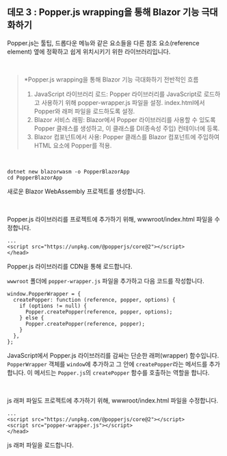 ## 데모 3 : Popper.js wrapping을 통해 Blazor 기능 극대화하기
Popper.js는 툴팁, 드롭다운 메뉴와 같은 요소들을 다른 참조 요소(reference element) 옆에 정확하고 쉽게 위치시키기 위한 라이브러리입니다.

<br/>

> *Popper.js wrapping을 통해 Blazor 기능 극대화하기 전반적인 흐름 
> 1. JavaScript 라이브러리 로드:
> Popper 라이브러리를 JavaScript로 로드하고 사용하기 위해 popper-wrapper.js 파일을 설정.
> index.html에서 Popper와 래퍼 파일을 로드하도록 설정.
> 2. Blazor 서비스 래핑:
> Blazor에서 Popper 라이브러리를 사용할 수 있도록 Popper 클래스를 생성하고, 이 클래스를 DI(종속성 주입) 컨테이너에 등록.
> 3. Blazor 컴포넌트에서 사용:
> Popper 클래스를 Blazor 컴포넌트에 주입하여 HTML 요소에 Popper를 적용.

<br/>

```
dotnet new blazorwasm -o PopperBlazorApp
cd PopperBlazorApp
```
새로운 Blazor WebAssembly 프로젝트를 생성합니다.

<br/>

Popper.js 라이브러리를 프로젝트에 추가하기 위해, wwwroot/index.html 파일을 수정합니다.

```
...
<script src="https://unpkg.com/@popperjs/core@2"></script>
</head>
```
Popper.js 라이브러리를 CDN을 통해 로드합니다.<br/>

`wwwroot` 폴더에 `popper-wrapper.js` 파일을 추가하고 다음 코드를 작성합니다.<br/>
```
window.PopperWrapper = {
  createPopper: function (reference, popper, options) {
    if (options != null) {
      Popper.createPopper(reference, popper, options);
    } else {
      Popper.createPopper(reference, popper);
    }
  },
};
```
JavaScript에서 Popper.js 라이브러리를 감싸는 단순한 래퍼(wrapper) 함수입니다.<br/>
`PopperWrapper` 객체를 `window`에 추가하고 그 안에 `createPopper`라는 메서드를 추가합니다. 이 메서드는 `Popper.js`의 `createPopper` 함수를 호출하는 역할을 합니다.

<br/>

js 래퍼 파일도 프로젝트에 추가하기 위해, wwwroot/index.html 파일을 수정합니다.
```
...
<script src="https://unpkg.com/@popperjs/core@2"></script>
<script src="popper-wrapper.js"></script>
</head>
```
js 래퍼 파일을 로드합니다.<br/>

